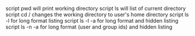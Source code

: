 script pwd will print working directory
script ls will list of current directory
script cd / changes the working directory to user's home directory
script ls -l for long format listing
script ls -l -a for long format and hidden listing
script ls -n -a for long format (user and group ids) and hidden listing
